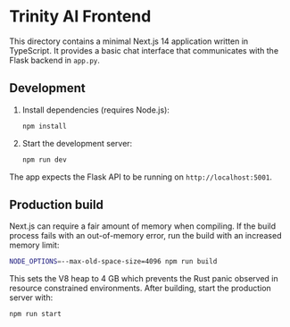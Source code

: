 # Trinity AI Frontend

This directory contains a minimal Next.js 14 application written in TypeScript.
It provides a basic chat interface that communicates with the Flask backend in
`app.py`.

## Development

1. Install dependencies (requires Node.js):
   ```bash
   npm install
   ```
2. Start the development server:
   ```bash
   npm run dev
   ```

The app expects the Flask API to be running on `http://localhost:5001`.

## Production build

Next.js can require a fair amount of memory when compiling. If the build
process fails with an out-of-memory error, run the build with an increased
memory limit:

```bash
NODE_OPTIONS=--max-old-space-size=4096 npm run build
```

This sets the V8 heap to 4&nbsp;GB which prevents the Rust panic observed in
resource constrained environments. After building, start the production server
with:

```bash
npm run start
```
